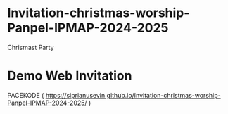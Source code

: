 # Invitation-christmas-worship-Panpel-IPMAP-2024-2025
Chrismast Party
# Demo Web Invitation
PACEKODE ( https://siprianusevin.github.io/Invitation-christmas-worship-Panpel-IPMAP-2024-2025/ )
